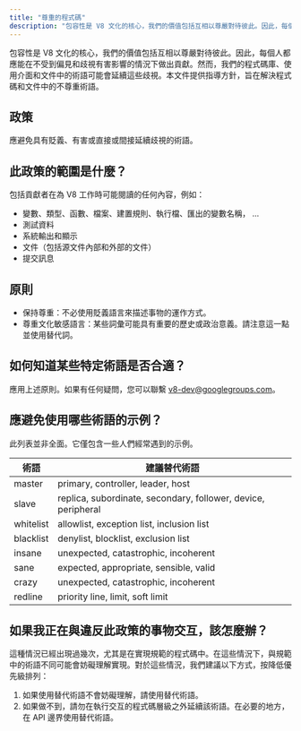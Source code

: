 ```yaml
---
title: "尊重的程式碼"
description: "包容性是 V8 文化的核心，我們的價值包括互相以尊嚴對待彼此。因此，每個人都應能在不受到偏見和歧視有害影響的情況下做出貢獻。"
---
```


包容性是 V8 文化的核心，我們的價值包括互相以尊嚴對待彼此。因此，每個人都應能在不受到偏見和歧視有害影響的情況下做出貢獻。然而，我們的程式碼庫、使用介面和文件中的術語可能會延續這些歧視。本文件提供指導方針，旨在解決程式碼和文件中的不尊重術語。

## 政策

應避免具有貶義、有害或直接或間接延續歧視的術語。

## 此政策的範圍是什麼？

包括貢獻者在為 V8 工作時可能閱讀的任何內容，例如：

- 變數、類型、函數、檔案、建置規則、執行檔、匯出的變數名稱， ...
- 測試資料
- 系統輸出和顯示
- 文件（包括源文件內部和外部的文件）
- 提交訊息

## 原則

- 保持尊重：不必使用貶義語言來描述事物的運作方式。
- 尊重文化敏感語言：某些詞彙可能具有重要的歷史或政治意義。請注意這一點並使用替代詞。

## 如何知道某些特定術語是否合適？

應用上述原則。如果有任何疑問，您可以聯繫 [v8-dev@googlegroups.com](mailto:v8-dev@googlegroups.com)。

## 應避免使用哪些術語的示例？

此列表並非全面。它僅包含一些人們經常遇到的示例。


| 術語      | 建議替代術語                                                  |
| --------- | ------------------------------------------------------------- |
| master    | primary, controller, leader, host                             |
| slave     | replica, subordinate, secondary, follower, device, peripheral |
| whitelist | allowlist, exception list, inclusion list                     |
| blacklist | denylist, blocklist, exclusion list                           |
| insane    | unexpected, catastrophic, incoherent                          |
| sane      | expected, appropriate, sensible, valid                        |
| crazy     | unexpected, catastrophic, incoherent                          |
| redline   | priority line, limit, soft limit                              |


## 如果我正在與違反此政策的事物交互，該怎麼辦？

這種情況已經出現過幾次，尤其是在實現規範的程式碼中。在這些情況下，與規範中的術語不同可能會妨礙理解實現。對於這些情況，我們建議以下方式，按降低優先級排列：

1. 如果使用替代術語不會妨礙理解，請使用替代術語。
1. 如果做不到，請勿在執行交互的程式碼層級之外延續該術語。在必要的地方，在 API 邊界使用替代術語。
